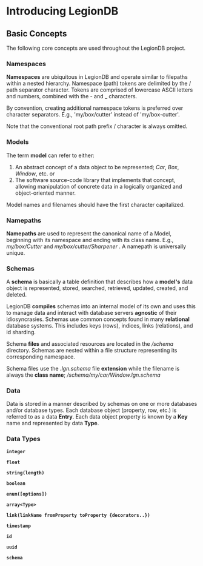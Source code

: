 # Introducing LegionDB

## Basic Concepts

The following core concepts are used throughout the LegionDB project.

### Namespaces

**Namespaces** are ubiquitous in LegionDB and operate similar to filepaths within a nested hierarchy. Namespace (path) tokens are delimited by the / path separator character. Tokens are comprised of lowercase ASCII letters
and numbers, combined with the - and _ characters.

By convention, creating additional namespace tokens is preferred over
character separators. E.g., 'my/box/cutter' instead of 'my/box-cutter'.

Note that the conventional root path prefix / character is always omitted.

### Models

The term **model** can refer to either:
1) An abstract concept of a data object to be represented; *Car*, *Box*, *Window*, etc. or
2) The software source-code library that implements that concept, allowing manipulation of concrete data in a logically
organized and object-oriented manner.

Model names and filenames should have the first character capitalized.

### Namepaths

**Namepaths** are used to represent the canonical name of a Model, beginning with its namespace and ending with its
class name. E.g., *my/box/Cutter* and *my/box/cutter/Sharpener* . A namepath is universally unique.

### Schemas

A **schema** is basically a table definition that describes how a **model's** data object is represented, stored,
searched, retrieved, updated, created, and deleted.

LegionDB **compiles** schemas into an internal model of its own and uses
this to manage data and interact with database servers **agnostic** of their idiosyncrasies. Schemas use common concepts found in
many **relational** database systems. This includes keys (rows), indices, links (relations), and id sharding.

Schema **files** and associated resources are located in the */schema* directory. Schemas are nested within a file structure
representing its corresponding namespace.

Schema files use the *.lgn.schema* file **extension** while the filename is always the **class name**;
*/schema/my/car/Window.lgn.schema*

### Data

Data is stored in a manner described by schemas on one or more databases and/or database types. Each database object
(property, row, etc.) is referred to as a data **Entry**. Each data object property is known by a **Key** name and
represented by data **Type**.

### Data Types

**`integer`**

**`float`**

**`string(length)`**

**`boolean`**

**`enum([options])`**

**`array<Type>`**

**`link(linkName fromProperty toProperty {decorators..})`**

**`timestamp`**

**`id`**

**`uuid`**

**`schema`**